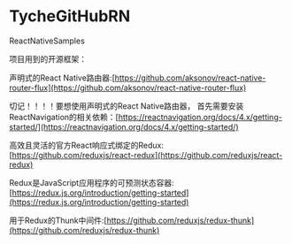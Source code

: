 # TycheGitHubRN
ReactNativeSamples


项目用到的开源框架：

声明式的React Native路由器:[https://github.com/aksonov/react-native-router-flux](https://github.com/aksonov/react-native-router-flux)

切记！！！！要想使用声明式的React Native路由器，
首先需要安装ReactNavigation的相关依赖：[https://reactnavigation.org/docs/4.x/getting-started/](https://reactnavigation.org/docs/4.x/getting-started/)

高效且灵活的官方React响应式绑定的Redux:[https://github.com/reduxjs/react-redux](https://github.com/reduxjs/react-redux)

Redux是JavaScript应用程序的可预测状态容器:[https://redux.js.org/introduction/getting-started](https://redux.js.org/introduction/getting-started)

用于Redux的Thunk中间件:[https://github.com/reduxjs/redux-thunk](https://github.com/reduxjs/redux-thunk)


